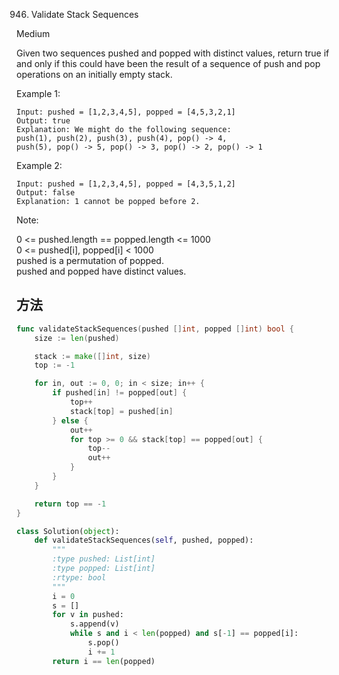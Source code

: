 946. Validate Stack Sequences


Medium


Given two sequences pushed and popped with distinct values, return true if and only if this could have been the result of a sequence of push and pop operations on an initially empty stack.

 
Example 1:

```
Input: pushed = [1,2,3,4,5], popped = [4,5,3,2,1]
Output: true
Explanation: We might do the following sequence:
push(1), push(2), push(3), push(4), pop() -> 4,
push(5), pop() -> 5, pop() -> 3, pop() -> 2, pop() -> 1
```

Example 2:

```
Input: pushed = [1,2,3,4,5], popped = [4,3,5,1,2]
Output: false
Explanation: 1 cannot be popped before 2.
```
 

Note:

0 <= pushed.length == popped.length <= 1000   
0 <= pushed[i], popped[i] < 1000   
pushed is a permutation of popped.   
pushed and popped have distinct values.   


## 方法


```go
func validateStackSequences(pushed []int, popped []int) bool {
    size := len(pushed)

	stack := make([]int, size)
	top := -1

	for in, out := 0, 0; in < size; in++ {
		if pushed[in] != popped[out] {
			top++
			stack[top] = pushed[in]
		} else {
			out++
			for top >= 0 && stack[top] == popped[out] {
				top--
				out++
			}
		}
	}

	return top == -1
}
```


```python
class Solution(object):
    def validateStackSequences(self, pushed, popped):
        """
        :type pushed: List[int]
        :type popped: List[int]
        :rtype: bool
        """
        i = 0
        s = []
        for v in pushed:
            s.append(v)
            while s and i < len(popped) and s[-1] == popped[i]:
                s.pop()
                i += 1
        return i == len(popped)
```